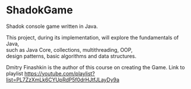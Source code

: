 # ShadokGame

Shadok console game written in Java.<br>

This project, during its implementation, will explore the fundamentals of Java,<br> 
such as Java Core, collections, multithreading, OOP, <br>
design patterns, basic algorithms and data structures.<br>

Dmitry Finashkin is the author of this course on creating the Game. 
Link to playlist 
https://youtube.com/playlist?list=PL7ZzXmLk6CYUpRdP5f0drHJtfJLayDy9a
